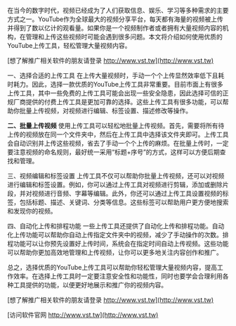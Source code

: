在当今的数字时代，视频已经成为了人们获取信息、娱乐、学习等多种需求的主要方式之一。YouTube作为全球最大的视频分享平台，每天都有海量的视频被上传并得到了数以亿计的观看量。如果你是一个视频制作者或者拥有大量视频内容的机构，在管理和上传这些视频时可能会遇到很多问题。本文将介绍如何使用优质的YouTube上传工具，轻松管理大量视频内容。

[想了解推广相关软件的朋友请登录 http://www.vst.tw](http://www.vst.tw)

一、选择合适的上传工具
在上传大量视频时，手动一个个上传显然效率低下且耗时耗力。因此，选择一款优质的YouTube上传工具非常重要。目前市面上有很多上传工具，其中一些免费的上传工具可能会出现一些安全隐患，因此选择可信的正规厂商提供的付费上传工具是更加可靠的选择。这些上传工具有很多功能，可以帮助你批量上传视频，对视频进行编辑、标签设置、描述修改等操作。

**二、批量上传视频**
使用上传工具可以轻松地批量上传视频。首先，需要将所有待上传的视频放在同一个文件夹中，然后在上传工具中选择该文件夹即可。上传工具会自动识别并上传这些视频，省去了手动一个个上传的麻烦。在批量上传时，一定要注意视频的命名规则，最好统一采用“标题+序号”的方式，这样可以方便后期查找和管理。

三、视频编辑和标签设置
上传工具不仅可以帮助你批量上传视频，还可以对视频进行编辑和标签设置。例如，你可以通过上传工具对视频进行剪辑，添加或删除片段，并对视频进行音频、字幕等编辑。此外，你还可以通过上传工具设置视频的标签，包括标题、描述、关键词、分类等信息。这些标签可以帮助用户更方便地搜索和发现你的视频。

四、自动化上传和排程功能
一些上传工具还提供了自动化上传和排程功能。自动化上传功能可以帮助你自动上传指定文件夹中的视频，减少了手动操作的次数。排程功能可以让你预先设置好上传时间，系统会在指定时间自动上传视频。这些功能可以帮助你更加高效地管理和上传视频，让你可以更多地关注内容创作和推广。

总之，选择优质的YouTube上传工具可以帮助你轻松管理大量视频内容，提高工作效率。在选择上传工具时一定要注意安全性和功能性，同时也要学会合理利用各种工具提供的功能，以便更好地展示和推广你的视频内容。

[想了解推广相关软件的朋友请登录 http://www.vst.tw](http://www.vst.tw)


[访问软件官网 http://www.vst.tw](http://www.vst.tw)
